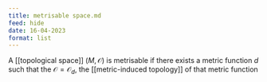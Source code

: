```yaml
---
title: metrisable space.md
feed: hide
date: 16-04-2023
format: list
---
```



A [[topological space]] $(M, \mathcal O)$ is metrisable if there exists a metric function $d$ such that the $\mathcal O = \mathcal O_d$, the [[metric-induced topology]] of that metric function 